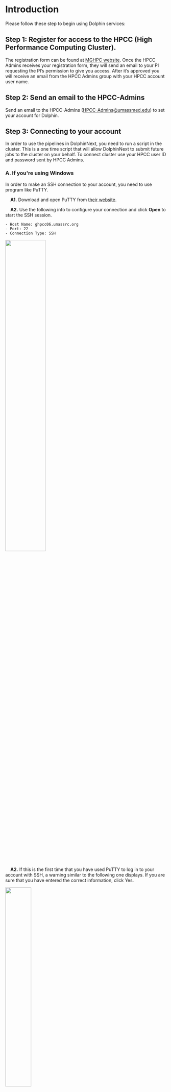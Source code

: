 # Introduction

Please follow these step to begin using Dolphin services:

## Step 1: Register for access to the HPCC (High Performance Computing Cluster).

The registration form can be found at <a href="https://www.umassrc.org/hpc/" target="_blank">MGHPC website</a>. Once the HPCC Admins receives your registration form, they will send an email to your PI requesting the PI’s permission to give you access. After it’s approved you will receive an email from the HPCC Admins group with your HPCC account user name.

## Step 2: Send an email to the HPCC-Admins 

Send an email to the HPCC-Admins (HPCC-Admins@umassmed.edu) to set your account for Dolphin.

## Step 3: Connecting to your account 

In order to use the pipelines in DolphinNext, you need to run a script in the cluster. This is a one time script that will allow DolphinNext to submit future jobs to the cluster on your behalf. To connect cluster use your HPCC user ID and password sent by HPCC Admins.

### A. If you're using Windows

In order to make an SSH connection to your account, you need to use program like PuTTY.

&nbsp;&nbsp;&nbsp;&nbsp;**A1.** Download and open PuTTY from <a href="https://www.putty.org/" target="_blank">their website</a>.

&nbsp;&nbsp;&nbsp;&nbsp;**A2.** Use the following info to configure your connection and click **Open** to start the SSH session.
    
    - Host Name: ghpcc06.umassrc.org
    - Port: 22 
    - Connection Type: SSH 
        
<img src="https://raw.githubusercontent.com/onuryukselen/bootcamp/master/images/putty_ghpcc.png" width="50%">

&nbsp;&nbsp;&nbsp;&nbsp;**A2.** If this is the first time that you have used PuTTY to log in to your account with SSH, a warning similar to the following one displays. If you are sure that you have entered the correct information, click Yes. 

<img src="https://raw.githubusercontent.com/UMMS-Biocore/dolphinnext/master/docs/dolphinNext/dolphinnext_images/putty_warning.png" width="40%">

&nbsp;&nbsp;&nbsp;&nbsp;**A4.** After you accept the warning, the terminal prompts you for your username and password. Please enter these values and press enter.

```
Caution:
* The password is not echoed back to the screen as it is entered.
* If you need to copy and paste your password, you can right-click (or use middle mouse button) to paste your password.
```

&nbsp;&nbsp;&nbsp;&nbsp;**A5.** If this is the first time that you login to your account, you might need to reset your password. Please enter the new password and press Enter. Note that passwords are not echoed to the screen. After changing your password, you will be logged out and you need to reconnect to your host machine by re-opening Putty window.

&nbsp;&nbsp;&nbsp;&nbsp;**A6.** If you have entered the correct password, the prompt responds with a shell prompt::

	[yourusername@ghpcc06 ~]#

### B. If you're using Linux or MacOS

If you are a MacOS or Linux user, you can make an SSH connection by using **Terminal**, a console program included with the operating system.

&nbsp;&nbsp;&nbsp;&nbsp;**B1.** Search for the **Terminal** program in your operating system and click to open it.
    
<img src="https://raw.githubusercontent.com/UMMS-Biocore/dolphinnext/master/docs/dolphinNext/dolphinnext_images/terminal.png" width="80%">
    
&nbsp;&nbsp;&nbsp;&nbsp;**B2.** First, you should type the ``ssh`` command in the console. Then enter your username and hostname and add ``@`` sign in between and press enter::
    
        ssh yourusername@ghpcc06.umassrc.org
        
<img src="https://raw.githubusercontent.com/UMMS-Biocore/dolphinnext/master/docs/dolphinNext/dolphinnext_images/terminal_ssh.png" width="80%">

&nbsp;&nbsp;&nbsp;&nbsp;**B3.** The terminal prompts you for your password. Please enter your password and press enter.

```
Caution:
* The password is not echoed back to the screen as it is entered.
* You can still **copy and paste your password**, but it won't appear in your screen.
```

&nbsp;&nbsp;&nbsp;&nbsp;**B4.** If this is the first time that you login to your host machine, you might need to reset your password. Please enter the new password and press Enter. Note that passwords are not echoed to the screen. After changing your password, you will be logged out and you need to reconnect to your account.

&nbsp;&nbsp;&nbsp;&nbsp;**B5.** If you have entered the correct password, the prompt responds with a shell prompt::

        [yourusername@ghpcc06.umassrc.org ~]#

## Step 4: Run a script for authorization

In order to use the pipelines in DolphinNext, you need to run a script in the cluster. This is a one time script that will allow DolphinNext to submit future jobs to the cluster on your behalf. 

### 1. Please enter following command to your terminal and press enter.

```
/project/umw_biocore/bin/addKey.bash
```

### 2. Command will print following text: 
```
[yourusername@ghpcc06 ~]$ /project/umw_biocore/bin/addKey.bash
ummsres15 key added
ummsres03 key added
```    

### 3. Send an email to the Biocore

Please send “the output” of this script and your cluster username to Biocore (biocore@umassmed.edu). We will make sure that you successfully added the keys to your cluster system.  

## Step 5: Project Space Requirements
Consult HPCC-Admins for your project space requirements. For example; typically 6 RNA-Seq libraries (5G to 10G each) require at least 500G of space to store the data and run the pipelines. Confirm you have the necessary space for your project. 
